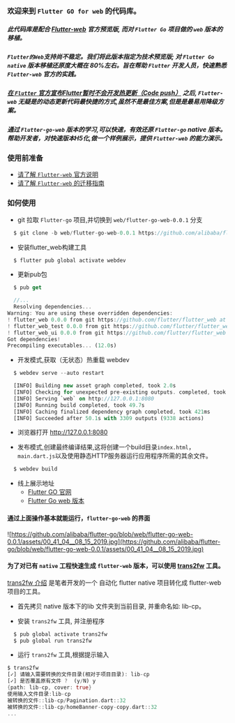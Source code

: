 ### 欢迎来到 `Flutter GO for web` 的代码库。
##### 此代码库是配合 [Flutter-web](https://github.com/flutter/flutter_web) 官方预览版, 而对 `Flutter Go` 项目做的 `web` 版本的移植。

##### `Flutter的Web`支持尚不稳定。我们将此版本指定为技术预览版; 对 `Flutter Go native` 版本移植还原度大概在 80%左右。旨在帮助 `Flutter` 开发人员，快速熟悉 `Flutter-web` 官方的实践。

##### [在 `Flutter` 官方宣布Flutter暂时不会开发热更新（Code push）](https://github.com/flutter/flutter/issues/14330) 之后, `Flutter-web` 无疑是的动态更新代码最快捷的方式,虽然不是最佳方案,但是是最易用降级方案。

##### 通过 `Flutter-go-web` 版本的学习,可以快速，有效还原 `Flutter-go` native 版本。帮助开发者，对快速版本H5化,做一个样例展示，提供 `Flutter-web` 的能力演示。

### 使用前准备
- [请了解 `Flutter-web` 官方说明](https://github.com/flutter/flutter_web/blob/master/README.md)
- [请了解 `Flutter-web` 的迁移指南](https://github.com/flutter/flutter_web/blob/master/docs/migration_guide.md)

### 如何使用
- git 拉取 `Flutter-go` 项目,并切换到 `web/flutter-go-web-0.0.1` 分支
```dart
  $ git clone -b web/flutter-go-web-0.0.1 https://github.com/alibaba/flutter-go.git flutter-go-web
```

- 安装flutter_web构建工具
```dart
  $ flutter pub global activate webdev
```

- 更新pub包
```dart
  $ pub get

  //... 
  Resolving dependencies... 
Warning: You are using these overridden dependencies:
! flutter_web 0.0.0 from git https://github.com/flutter/flutter_web at 6cabfc in packages/flutter_web
! flutter_web_test 0.0.0 from git https://github.com/flutter/flutter_web at 6cabfc in packages/flutter_web_test
! flutter_web_ui 0.0.0 from git https://github.com/flutter/flutter_web at 6cabfc in packages/flutter_web_ui
Got dependencies!
Precompiling executables... (12.0s)
```

- 开发模式,获取（无状态）热重载 webdev
```dart
  $ webdev serve --auto restart

  [INFO] Building new asset graph completed, took 2.0s
  [INFO] Checking for unexpected pre-existing outputs. completed, took 1ms
  [INFO] Serving `web` on http://127.0.0.1:8080
  [INFO] Running build completed, took 49.7s
  [INFO] Caching finalized dependency graph completed, took 421ms
  [INFO] Succeeded after 50.1s with 3309 outputs (9338 actions)
```

- 浏览器打开 http://127.0.0.1:8080

- 发布模式,创建最终编译结果,这将创建一个build目录`index.html`，`main.dart.js`以及使用静态HTTP服务器运行应用程序所需的其余文件。
```dart
  $ webdev build
```

- 线上展示地址
  - [Flutter GO 官网](https://flutter-go.pub)
  - [Flutter Go web 版本](https://flutter-go.pub/flutter_go_web/#FirstPage)

#### 通过上面操作基本就能运行，`flutter-go-web` 的界面

![https://github.com/alibaba/flutter-go/blob/web/flutter-go-web-0.0.1/assets/00_41_04__08_15_2019.jpg](https://github.com/alibaba/flutter-go/blob/web/flutter-go-web-0.0.1/assets/00_41_04__08_15_2019.jpg)

#### 为了对已有 `native` 工程快速生成 `flutter-web` 版本，可以使用 [trans2fw](https://github.com/ryan730/trans2fw) 工具。
[trans2fw 介绍](https://github.com/ryan730/trans2fw) 是笔者开发的一个 自动化 flutter native 项目转化成 flutter-web 项目的工具。

- 首先拷贝 native 版本下的lib 文件夹到当前目录, 并重命名如: lib-cp。

- 安装 `trans2fw` 工具, 并注册程序
```dart
  $ pub global activate trans2fw
  $ pub global run trans2fw
```

- 运行 `trans2fw` 工具,根据提示输入
```dart
$ trans2fw
[✓] 请输入需要转换的文件目录(相对于项目目录): lib-cp
[✓] 是否覆盖原有文件 ?  (y/N) y
{path: lib-cp, cover: true}
使用输入文件目录:lib-cp
被转换的文件::lib-cp/Pagination.dart::32
被转换的文件::lib-cp/homeBanner-copy-copy.dart::32
...
```
